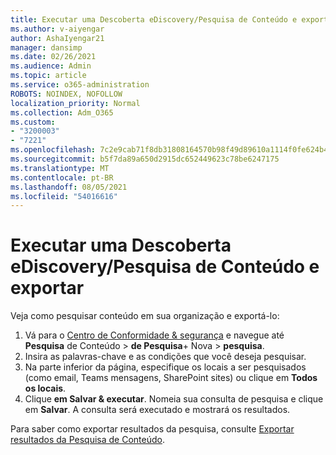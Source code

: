 ```yaml
---
title: Executar uma Descoberta eDiscovery/Pesquisa de Conteúdo e exportar
ms.author: v-aiyengar
author: AshaIyengar21
manager: dansimp
ms.date: 02/26/2021
ms.audience: Admin
ms.topic: article
ms.service: o365-administration
ROBOTS: NOINDEX, NOFOLLOW
localization_priority: Normal
ms.collection: Adm_O365
ms.custom:
- "3200003"
- "7221"
ms.openlocfilehash: 7c2e9cab71f8db31808164570b98f49d89610a1114f0fe624b4e6295c2b5d86d
ms.sourcegitcommit: b5f7da89a650d2915dc652449623c78be6247175
ms.translationtype: MT
ms.contentlocale: pt-BR
ms.lasthandoff: 08/05/2021
ms.locfileid: "54016616"
---
```

# <a name="perform-an-ediscoverycontent-search-and-export"></a>Executar uma Descoberta eDiscovery/Pesquisa de Conteúdo e exportar

Veja como pesquisar conteúdo em sua organização e exportá-lo:

1. Vá para o [Centro de Conformidade & segurança](https://go.microsoft.com/fwlink/?linkid=2086958) e navegue até **Pesquisa** de Conteúdo  >  **de Pesquisa**+ Nova  >  **pesquisa**.
1. Insira as palavras-chave e as condições que você deseja pesquisar.
1. Na parte inferior da página, especifique os locais a ser pesquisados (como email, Teams mensagens, SharePoint sites) ou clique em **Todos os locais**.
1. Clique **em Salvar & executar**. Nomeia sua consulta de pesquisa e clique em **Salvar**. A consulta será executado e mostrará os resultados.

Para saber como exportar resultados da pesquisa, consulte [Exportar resultados da Pesquisa de Conteúdo](https://go.microsoft.com/fwlink/?linkid=2102118).

